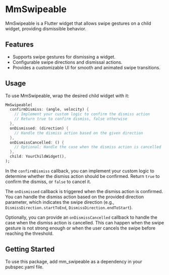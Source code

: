 # MmSwipeable

MmSwipeable is a Flutter widget that allows swipe gestures on a child widget, providing dismissible behavior.

## Features

- Supports swipe gestures for dismissing a widget.
- Configurable swipe directions and dismissal actions.
- Provides a customizable UI for smooth and animated swipe transitions.

## Usage

To use MmSwipeable, wrap the desired child widget with it:

```dart
MmSwipeable(
  confirmDismiss: (angle, velocity) {
    // Implement your custom logic to confirm the dismiss action
    // Return true to confirm dismiss, false otherwise
  },
  onDismissed: (direction) {
    // Handle the dismiss action based on the given direction
  },
  onDismissCancelled: () {
    // Optional: Handle the case when the dismiss action is cancelled
  },
  child: YourChildWidget(),
);
```
In the `confirmDismiss` callback, you can implement your custom logic to determine whether the dismiss action should be confirmed. Return `true` to confirm the dismiss, or `false` to cancel it.

The `onDismissed` callback is triggered when the dismiss action is confirmed. You can handle the dismiss action based on the provided direction parameter, which indicates the swipe direction (e.g., `DismissDirection.startToEnd`, `DismissDirection.endToStart`).

Optionally, you can provide an `onDismissCancelled` callback to handle the case when the dismiss action is cancelled. This can happen when the swipe gesture is not strong enough or when the user cancels the swipe before reaching the threshold.

## Getting Started
To use this package, add mm_swipeable as a dependency in your pubspec.yaml file.

